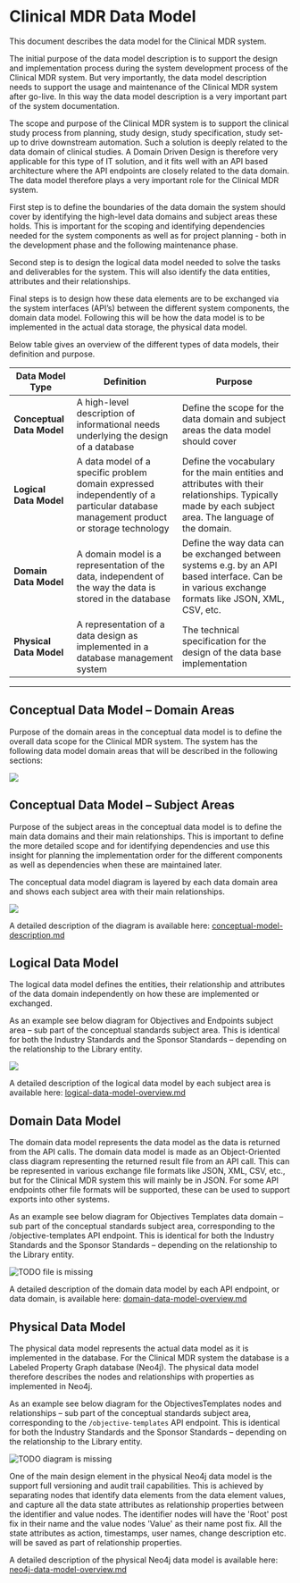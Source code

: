 # Clinical MDR Data Model

This document describes the data model for the Clinical MDR system. 

The initial purpose of the data model description is to support the design
and implementation process during the system development process of the
Clinical MDR system. But very importantly, the data model description needs
to support the usage and maintenance of the Clinical MDR system after go-live.
In this way the data model description is a very important part of the system documentation.

The scope and purpose of the Clinical MDR system is to support the clinical study
process from planning, study design, study specification, study set-up to drive
downstream automation.
Such a solution is deeply related to the data domain of clinical studies.
A Domain Driven Design is therefore very applicable for this type of IT solution,
and it fits well with an API based architecture where the API endpoints are closely
related to the data domain. The data model therefore plays a very important role for
the Clinical MDR system.

First step is to define the boundaries of the data domain the system should cover
by identifying the high-level data domains and subject areas these holds. This is
important for the scoping and identifying dependencies needed for the system components
as well as for project planning - both in the development phase and the following
maintenance phase.

Second step is to design the logical data model needed to solve the tasks and
deliverables for the system. This will also identify the data entities, attributes
and their relationships.

Final steps is to design how these data elements are to be exchanged via the system
interfaces (API’s) between the different system components, the domain data model.
Following this will be how the data model is to be implemented in the actual data storage,
the physical data model.

Below table gives an overview of the different types of data models, their definition
and purpose.

| Data Model Type | Definition | Purpose |
| --------------- | ---------- | ------- |
| **Conceptual Data Model** | A high-level description of informational needs underlying the design of a database | Define the scope for the data domain and subject areas the data model should cover |
| **Logical Data Model** | A data model of a specific problem domain expressed independently of a particular database management product or storage technology |Define the vocabulary for the main entities and attributes with their relationships. Typically made by each subject area. The language of the domain. |
| **Domain Data Model** | A domain model is a representation of the data, independent of the way the data is stored in the database | Define the way data can be exchanged between systems e.g. by an API based interface. Can be in various exchange formats like JSON, XML, CSV, etc. |
| **Physical Data Model** | A representation of a data design as implemented in a database management system | The technical specification for the design of the data base implementation |
******

## Conceptual Data Model – Domain Areas

Purpose of the domain areas in the conceptual data model is to define the overall data scope
for the Clinical MDR system. The system has the following data model domain areas that will
be described in the following sections:

![](./domain-areas.svg)


## Conceptual Data Model – Subject Areas

Purpose of the subject areas in the conceptual data model is to define the main data domains
and their main relationships. This is important to define the more detailed scope and for
identifying dependencies and use this insight for planning the implementation order for the
different components as well as dependencies when these are maintained later.

The conceptual data model diagram is layered by each data domain area and shows each subject
area with their main relationships.

![](./conceptual-model.svg)

A detailed description of the diagram is available here:
[conceptual-model-description.md](./conceptual-model-description.md)


## Logical Data Model

The logical data model defines the entities, their relationship and attributes of the data
domain independently on how these are implemented or exchanged.

As an example see below diagram for Objectives and Endpoints subject area – sub part of the
conceptual standards subject area. This is identical for both the Industry Standards and the
Sponsor Standards – depending on the relationship to the Library entity.

![](./logical-model-objectives-endpoints.svg)

A detailed description of the logical data model by each subject area is available here:
[logical-data-model-overview.md](./logical-data-model-overview.md)


## Domain Data Model

The domain data model represents the data model as the data is returned from the API calls.
The domain data model is made as an Object-Oriented class diagram representing the returned
result file from an API call. This can be represented in various exchange file formats like
JSON, XML, CSV, etc., but for the Clinical MDR system this will mainly be in JSON.
For some API endpoints other file formats will be supported, these can be used to support
exports into other systems.

As an example see below diagram for Objectives Templates data domain – sub part of the
conceptual standards subject area, corresponding to the /objective-templates API endpoint.
This is identical for both the Industry Standards and the Sponsor Standards – depending on
the relationship to the Library entity.

![TODO file is missing](./domain-model-objective-templates.svg)

A detailed description of the domain data model by each API endpoint, or data domain,
is available here: [domain-data-model-overview.md](./domain-data-model-overview.md)


## Physical Data Model

The physical data model represents the actual data model as it is implemented in the database.
For the Clinical MDR system the database is a Labeled Property Graph database (Neo4j). The
physical data model therefore describes the nodes and relationships with properties as
implemented in Neo4j.

As an example see below diagram for the ObjectivesTemplates nodes and relationships – sub part
of the conceptual standards subject area, corresponding to the `/objective-templates` API
endpoint. This is identical for both the Industry Standards and the Sponsor Standards –
depending on the relationship to the Library entity.

![TODO diagram is missing](//neo4j-model-objective-templates.svg)

One of the main design element in the physical Neo4j data model is the support full
versioning and audit trail capabilities. This is achieved by separating nodes that identify
data elements from the data element values, and capture all the data state attributes as
relationship properties between the identifier and value nodes. The identifier nodes will
have the 'Root' post fix in their name and the value nodes 'Value' as their name post fix.
All the state attributes as action, timestamps, user names, change description etc. will be
saved as part of relationship properties.

A detailed description of the physical Neo4j data model is available here:
[neo4j-data-model-overview.md](./neo4j-data-model-overview.md)
